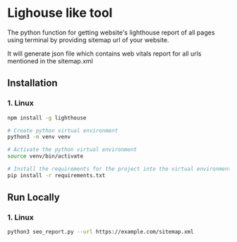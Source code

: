 
# Lighouse like tool

The python function for getting website's lighthouse report of all pages using terminal by providing sitemap url of your website.

It will generate json file which contains web vitals report for all urls mentioned in the sitemap.xml
## Installation
### 1. Linux

```bash
npm install -g lighthouse

# Create python virtual environment
python3 -m venv venv

# Activate the python virtual environment
source venv/bin/activate

# Install the requirements for the project into the virtual environment
pip install -r requirements.txt
```


## Run Locally

### 1. Linux

```bash
python3 seo_report.py --url https://example.com/sitemap.xml
```
